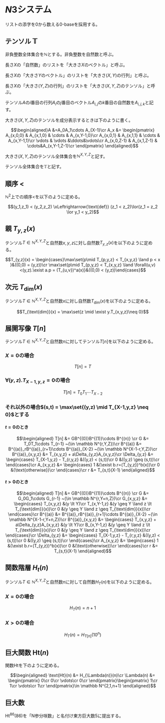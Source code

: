 # $N3$システム

リストの添字を0から数える0-baseを採用する。

## テンソル $\mathbb{T}$

非負整数全体集合を$\mathbb N$とする。非負整数を自然数と呼ぶ。

長さ$X$の「自然数」のリストを「大きさ$X$のベクトル」と呼ぶ。

長さ$X$の「大きさ$Y$のベクトル」のリストを「大きさ$(X,Y)$の行列」と呼ぶ。

長さ$X$の「大きさ$(Y,Z)$の行列」のリストを「大きさ$(X,Y,Z)$のテンソル」と呼ぶ。

テンソル$A$の$i$番目の行列$A_i$の$j$番目のベクトル$A_{i,j}$の$k$番目の自然数を$A_{i,j,k}$と記す。

大きさ$(X,Y,Z)$のテンソルを成分表示するときは下のように書く。

$$\begin{aligned}A &=A_0A_1\cdots A_{X-1}\cr
A_x &= \begin{pmatrix}
A_{x,0,0} & A_{x,1,0} & \cdots & A_{x,Y-1,0}\cr
A_{x,0,1} & A_{x,1,1} & \cdots & A_{x,Y-1,1}\cr
\vdots  & \vdots  &\ddots&\vdots\cr
A_{x,0,Z-1} & A_{x,1,Z-1} & \cdots&A_{x,Y-1,Z-1}\cr
\end{pmatrix}
\end{aligned}$$

大きさ$(X,Y,Z)$のテンソル全体集合を$\mathbb N^{X,Y,Z}$と記す。

テンソル全体集合を$\mathbb T$と記す。

## 順序 $<$

$\mathbb N^2$上での順序$<$を以下のように定める。

$$(y_1,z_1) < (y_2,z_2) \xLeftrightarrow{\text{def}} (z_1 < z_2)\lor(z_1 = z_2 \lor y_1 < y_2)$$

## 親 $T_{y,z}(x)$

テンソル$T \in \mathbb N^{X,Y,Z}$と自然数$x,y,z$に対し自然数$T_{y,z}(x)$を以下のように定める。

$$T_{y,z}(x) = \begin{cases}\max\set{p\mid T_{p,y,z} < T_{x,y,z} \land p < x }&((0,0) = (y,z))\cr \max\set{p\mid T_{p,y,z} < T_{x,y,z} \land \forall(u,v)<(y,z).\exist a.p = (T_{u,v})^a(x)}&((0,0) < (y,z))\end{cases}$$

## 次元 $T_{\text{dim}}(x)$

テンソル$T \in \mathbb N^{X,Y,Z}$と自然数$x$に対し自然数$T_{\text{dim}}(x)$を以下のように定める。

$$T_{\text{dim}}(x) = \max\set{z \mid \exist y.T_{x,y,z}\neq 0}$$

## 展開写像 $T[n]$

テンソル$T \in \mathbb N^{X,Y,Z}$と自然数$n$に対してテンソル$T[n]$を以下のように定める。

### $X=0$の場合

$$T[n] = T$$

### $\forall(y,z).T_{X-1,y,z} = 0$の場合

$$T[n] = T_0T_1\cdots T_{X-2}$$

### それ以外の場合$(s,t) = \max\set{(y,z) \mid T_{X-1,y,z} \neq 0}$とする

#### $t=0$のとき

$$\begin{aligned}
T[n] &= GB^{(0)}B^{(1)}\cdots B^{(n)} \cr
G &= T_0T_1\cdots T_{r-1} ~(\in \mathbb N^{r,Y,Z})\cr
B^{(a)} &= B^{(a)}_rB^{(a)}_{r+1}\cdots B^{(a)}_{X-2} ~(\in \mathbb N^{X-1-r,Y,Z})\cr
B^{(a)}_{x,y,z} &= T_{x,y,z} + a\Delta_{y,z}A_{x,y,z}\cr
\Delta_{y,z} &= \begin{cases}
T_{X-1,y,z} - T_{r,y,z} &((y,z) < (s,t))\cr
0 &((y,z) \geq (s,t))\cr
\end{cases}\cr
A_{x,y,z} &= \begin{cases}
1 &(\exist b.r=(T_{y,z})^b(x))\cr
0 &(\text{otherwise})\cr
\end{cases}\cr
r &= T_{s,t}(X-1)
\end{aligned}$$

#### $t > 0$のとき

$$\begin{aligned}
T[n] &= GB^{(0)}B^{(1)}\cdots B^{(n)} \cr
G &= G_0G_1\cdots G_{r-1} ~(\in \mathbb N^{r,Y+n,Z})\cr
G_{x,y,z} &= \begin{cases}
T_{x,y,z} &(y \lt Y)\cr
T_{x,Y-1,z} &(y \geq Y \land z \lt T_{\text{dim}}(x))\cr
0 &(y \geq Y \land z \geq T_{\text{dim}}(x))\cr
\end{cases}\cr
B^{(a)} &= B^{(a)}_rB^{(a)}_{r+1}\cdots B^{(a)}_{X-2} ~(\in \mathbb N^{X-1-r,Y+n,Z})\cr
B^{(a)}_{x,y,z} &= \begin{cases}
T_{x,y,z} + a\Delta_{y,z}A_{x,y,z} &(y \lt Y)\cr
B_{x,Y-1,z} &(y \geq Y \land z \lt T_{\text{dim}}(x))\cr
0 &(y \geq Y \land z \geq T_{\text{dim}}(x))\cr
\end{cases}\cr
\Delta_{y,z} &= \begin{cases}
T_{X-1,y,z} - T_{r,y,z} &((y,z) < (s,t))\cr
0 &((y,z) \geq (s,t))\cr
\end{cases}\cr
A_{x,y,z} &= \begin{cases}
1 &(\exist b.r=(T_{y,z})^b(x))\cr
0 &(\text{otherwise})\cr
\end{cases}\cr
r &= T_{s,t}(X-1)
\end{aligned}$$

## 関数階層 $H_t(n)$

テンソル$T \in \mathbb N^{X,Y,Z}$と自然数$n$に対して自然数$H_T(n)$を以下のように定める。

### $X=0$の場合

$$H_T(n) = n+1$$

### $X>0$の場合

$$H_T(n) = H_{T[n]}(10^n)$$

## 巨大関数 $\text{Ht}(n)$

関数$\text{Ht}$を下のように定める。

$$\begin{aligned}
\text{Ht}(n) &= H_{\Lambda(n)}(n)\cr
\Lambda(n) &= \begin{pmatrix}
0\cr
0\cr
\vdots\cr
0\cr
\end{pmatrix}\begin{pmatrix}
1\cr
1\cr
\vdots\cr
1\cr
\end{pmatrix}\in \mathbb N^{2,1,n+1}
\end{aligned}$$

## 巨大数

$\text{Ht}^{86}(86)$を「N参分咲数」と名付け東方巨大数5に提出する。
